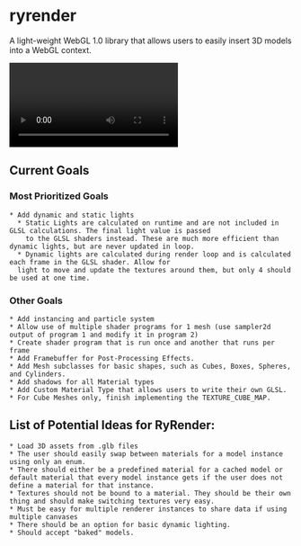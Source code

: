 # ryrender
A light-weight WebGL 1.0 library that allows users to easily insert 3D models into a WebGL context.

<video title="Preview of RyRender in Action" src="https://user-images.githubusercontent.com/128189530/230948536-93679a8b-ce3d-4047-9d8e-85a6f2c63d2b.mp4" controls="controls" style="max-width: 750px;"></video>

## Current Goals
### Most Prioritized Goals
    * Add dynamic and static lights
      * Static Lights are calculated on runtime and are not included in GLSL calculations. The final light value is passed
        to the GLSL shaders instead. These are much more efficient than dynamic lights, but are never updated in loop.
      * Dynamic lights are calculated during render loop and is calculated each frame in the GLSL shader. Allow for
      light to move and update the textures around them, but only 4 should be used at one time.

### Other Goals
    * Add instancing and particle system
    * Allow use of multiple shader programs for 1 mesh (use sampler2d output of program 1 and modify it in program 2)
    * Create shader program that is run once and another that runs per frame
    * Add Framebuffer for Post-Processing Effects.
    * Add Mesh subclasses for basic shapes, such as Cubes, Boxes, Spheres, and Cylinders.
    * Add shadows for all Material types
    * Add Custom Material Type that allows users to write their own GLSL.
    * For Cube Meshes only, finish implementing the TEXTURE_CUBE_MAP.
## List of Potential Ideas for RyRender:
    * Load 3D assets from .glb files
    * The user should easily swap between materials for a model instance using only an enum.
    * There should either be a predefined material for a cached model or default material that every model instance gets if the user does not define a material for that instance.
    * Textures should not be bound to a material. They should be their own thing and should make switching textures very easy.
    * Must be easy for multiple renderer instances to share data if using multiple canvases
    * There should be an option for basic dynamic lighting.
    * Should accept "baked" models.
    
    
